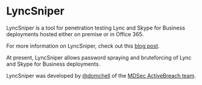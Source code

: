 LyncSniper
============

LyncSniper is a tool for penetration testing Lync and Skype for Business deployments hosted either on premise or in Office 365.

For more information on LyncSniper, check out this [blog post](https://www.mdsec.co.uk/2017/04/penetration-testing-skype-for-business-exploiting-the-missing-lync/).

At present, LyncSniper allows password spraying and bruteforcing of Lync and Skype for Business deployments.

LyncSniper was developed by [@domchell](https://twitter.com/domchell) of the [MDSec ActiveBreach team](https://www.mdsec.co.uk/services/red-teaming/).
